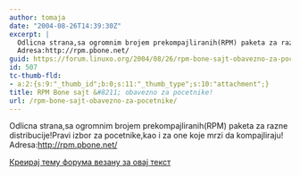 ```yaml
---
author: tomaja
date: "2004-08-26T14:39:30Z"
excerpt: |
  Odlicna strana,sa ogromnim brojem prekompajliranih(RPM) paketa za razne distribucije!Pravi izbor za pocetnike,kao i za one koje mrzi da kompajliraju!<br />
  Adresa:http://rpm.pbone.net/
guid: https://forum.linuxo.org/2004/08/26/rpm-bone-sajt-obavezno-za-pocetnike/
id: 507
tc-thumb-fld:
- a:2:{s:9:"_thumb_id";b:0;s:11:"_thumb_type";s:10:"attachment";}
title: RPM Bone sajt &#8211; obavezno za pocetnike!
url: /rpm-bone-sajt-obavezno-za-pocetnike/
---
```

Odlicna strana,sa ogromnim brojem prekompajliranih(RPM) paketa za razne distribucije!Pravi izbor za pocetnike,kao i za one koje mrzi da kompajliraju!  
Adresa:http://rpm.pbone.net/<!--break-->

[Креирај тему форума везану за овај текст](https://linuxo.org/nova-tema-na-forumu/?se_pid=507)